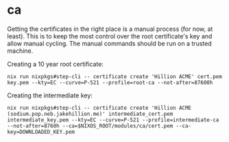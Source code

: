 # ca

Getting the certificates in the right place is a manual process (for now, at least). This is to keep the most control over the root certificate's key and allow manual cycling. The manual commands should be run on a trusted machine.

Creating a 10 year root certificate:

    nix run nixpkgs#step-cli -- certificate create 'Hillion ACME' cert.pem key.pem --kty=EC --curve=P-521 --profile=root-ca --not-after=87600h

Creating the intermediate key:

    nix run nixpkgs#step-cli -- certificate create 'Hillion ACME (sodium.pop.neb.jakehillion.me)' intermediate_cert.pem intermediate_key.pem --kty=EC --curve=P-521 --profile=intermediate-ca --not-after=8760h --ca=$NIXOS_ROOT/modules/ca/cert.pem --ca-key=DOWNLOADED_KEY.pem
